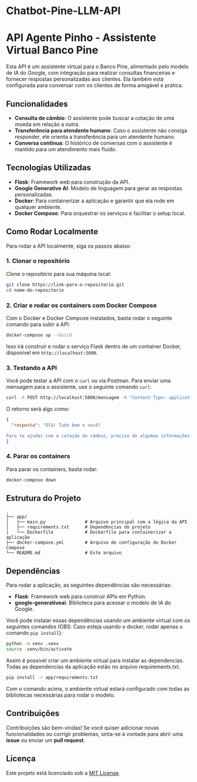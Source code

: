 # Chatbot-Pine-LLM-API
# API Agente Pinho - Assistente Virtual Banco Pine

Esta API é um assistente virtual para o Banco Pine, alimentado pelo modelo de IA do Google, com integração para realizar consultas financeiras e fornecer respostas personalizadas aos clientes. Ela também está configurada para conversar com os clientes de forma amigável e prática.

## Funcionalidades

- **Consulta de câmbio**: O assistente pode buscar a cotação de uma moeda em relação a outra.
- **Transferência para atendente humano**: Caso o assistente não consiga responder, ele orienta a transferência para um atendente humano.
- **Conversa contínua**: O histórico de conversas com o assistente é mantido para um atendimento mais fluído.

## Tecnologias Utilizadas

- **Flask**: Framework web para construção da API.
- **Google Generative AI**: Modelo de linguagem para gerar as respostas personalizadas.
- **Docker**: Para containerizar a aplicação e garantir que ela rode em qualquer ambiente.
- **Docker Compose**: Para orquestrar os serviços e facilitar o setup local.

## Como Rodar Localmente

Para rodar a API localmente, siga os passos abaixo:

### 1. Clonar o repositório

Clone o repositório para sua máquina local:

```bash
git clone https://link-para-o-repositorio.git
cd nome-do-repositorio
```

### 2. Criar e rodar os containers com Docker Compose

Com o Docker e Docker Compose instalados, basta rodar o seguinte comando para subir a API:

```bash
docker-compose up --build
```

Isso irá construir e rodar o serviço Flask dentro de um container Docker, disponível em `http://localhost:5000`.

### 3. Testando a API

Você pode testar a API com o `curl` ou via Postman. Para enviar uma mensagem para o assistente, use o seguinte comando `curl`:

```bash
curl -X POST http://localhost:5000/mensagem -H "Content-Type: application/json" -d '{"mensagem": "Olá, Agente Pinho! Como está o câmbio?"}'
```

O retorno será algo como:

```json
{
  "resposta": "Olá! Tudo bem e você?

Para te ajudar com a cotação do câmbio, preciso de algumas informações. Qual moeda você deseja consultar e em relação a qual moeda base? (ex: Dolar em relação ao Real, Euro em relação ao Real)"
}
```

### 4. Parar os containers

Para parar os containers, basta rodar:

```bash
docker-compose down
```

## Estrutura do Projeto

```plaintext
.
├── app/
│   ├── main.py               # Arquivo principal com a lógica da API
│   ├── requirements.txt      # Dependências do projeto
│   └── Dockerfile            # Dockerfile para containerizar a aplicação
├── docker-compose.yml        # Arquivo de configuração do Docker Compose
└── README.md                 # Este arquivo
```

## Dependências

Para rodar a aplicação, as seguintes dependências são necessárias:

- **Flask**: Framework web para construir APIs em Python.
- **google-generativeai**: Biblioteca para acessar o modelo de IA do Google.

Você pode instalar essas dependências usando um ambiente virtual com os seguintes comandos (OBS: Caso esteja usando o docker, rodar apenas o comando ```pip install```):
```bash 
python -m venv .venv
source .venv/bin/activate
```
Assim é possivel criar um ambiente virtual para instalar as dependencias. Todas as dependencias da aplicação estão no arquivo requirements.txt. 

```bash
pip install -r app/requirements.txt
```

Com o comando acima, o ambiente virtual estará configurado com todas as bibliotecas necessárias para rodar o modelo.

## Contribuições

Contribuições são bem-vindas! Se você quiser adicionar novas funcionalidades ou corrigir problemas, sinta-se à vontade para abrir uma **issue** ou enviar um **pull request**.

## Licença

Este projeto está licenciado sob a [MIT License](LICENSE).
